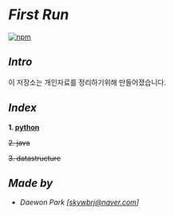 # *First Run*
[![npm](https://img.shields.io/badge/start%20%3A-18.09.20-orange.svg)]()
 
 ## *Intro*
 이 저장소는 개인자료를 정리하기위해 만들어졌습니다.

## *Index*
 **1. [python](https://github.com/MoochiPark/first-run/tree/master/python)**

~~2. java~~

~~3. datastructure~~




## *Made by*
 - *Daewon Park* *[<skywbrj@naver.com>]*
